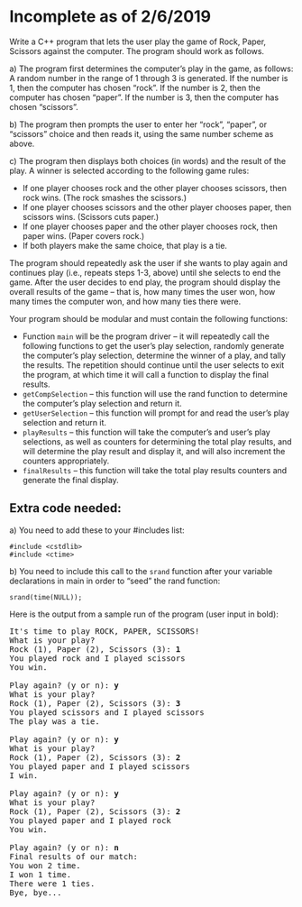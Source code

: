 Incomplete as of 2/6/2019
===

Write a C++ program that lets the user play the game of Rock, Paper, Scissors against the computer. The program should work as follows.

a) The program first determines the computer’s play in the game, as follows: A random number in the range of 1 through 3 is generated. If the number is 1, then the computer has chosen “rock”. If the number is 2, then the computer has chosen “paper”. If the number is 3, then the computer has chosen “scissors”. 

b) The program then prompts the user to enter her “rock”, “paper”, or “scissors” choice and then reads it, using the same number scheme as above. 

c) The program then displays both choices (in words) and the result of the play. A winner is selected according to the following game rules:

- If one player chooses rock and the other player chooses scissors, then rock wins. (The rock smashes the scissors.)
- If one player chooses scissors and the other player chooses paper, then scissors wins. (Scissors cuts paper.)
- If one player chooses paper and the other player chooses rock, then paper wins. (Paper covers rock.)
- If both players make the same choice, that play is a tie.

The program should repeatedly ask the user if she wants to play again and continues play (i.e., repeats steps 1-3, above) until she selects to end the game. After the user decides to end play, the program should display the overall results of the game – that is, how many times the user won, how many times the computer won, and how many ties there were.

Your program should be modular and must contain the following functions:

- Function `main` will be the program driver – it will repeatedly call the following functions to get the user’s play selection, randomly generate the computer’s play selection, determine the winner of a play, and tally the results. The repetition should continue until the user selects to exit the program, at which time it will call a function to display the final results.
- `getCompSelection` – this function will use the rand function to determine the computer’s play selection and return it.
- `getUserSelection` – this function will prompt for and read the user’s play selection and return it.
- `playResults` – this function will take the computer’s and user’s play selections, as well as counters for determining the total play results, and will determine the play result and display it, and will also increment the counters appropriately.
- `finalResults` – this function will take the total play results counters and generate the final display.

Extra code needed:
-
a) You need to add these to your #includes list:

	#include <cstdlib>
	#include <ctime>

b) You need to include this call to the `srand` function after your variable declarations in main in order to “seed” the rand function:

	srand(time(NULL));

Here is the output from a sample run of the program (user input in bold):

<pre>It's time to play ROCK, PAPER, SCISSORS!
What is your play?
Rock (1), Paper (2), Scissors (3): <b>1</b>
You played rock and I played scissors
You win.

Play again? (y or n): <b>y</b>
What is your play?
Rock (1), Paper (2), Scissors (3): <b>3</b>
You played scissors and I played scissors
The play was a tie.

Play again? (y or n): <b>y</b>
What is your play?
Rock (1), Paper (2), Scissors (3): <b>2</b>
You played paper and I played scissors
I win.

Play again? (y or n): <b>y</b>
What is your play?
Rock (1), Paper (2), Scissors (3): <b>2</b>
You played paper and I played rock
You win.

Play again? (y or n): <b>n</b>
Final results of our match:
You won 2 time.
I won 1 time.
There were 1 ties.
Bye, bye...</pre>
